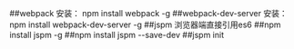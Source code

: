 ##webpack 安装：  npm install webpack -g
##webpack-dev-server 安装： npm install webpack-dev-server -g
##jspm  浏览器端直接引用es6
##npm install jspm -g
##npm install jspm --save-dev
##jspm init